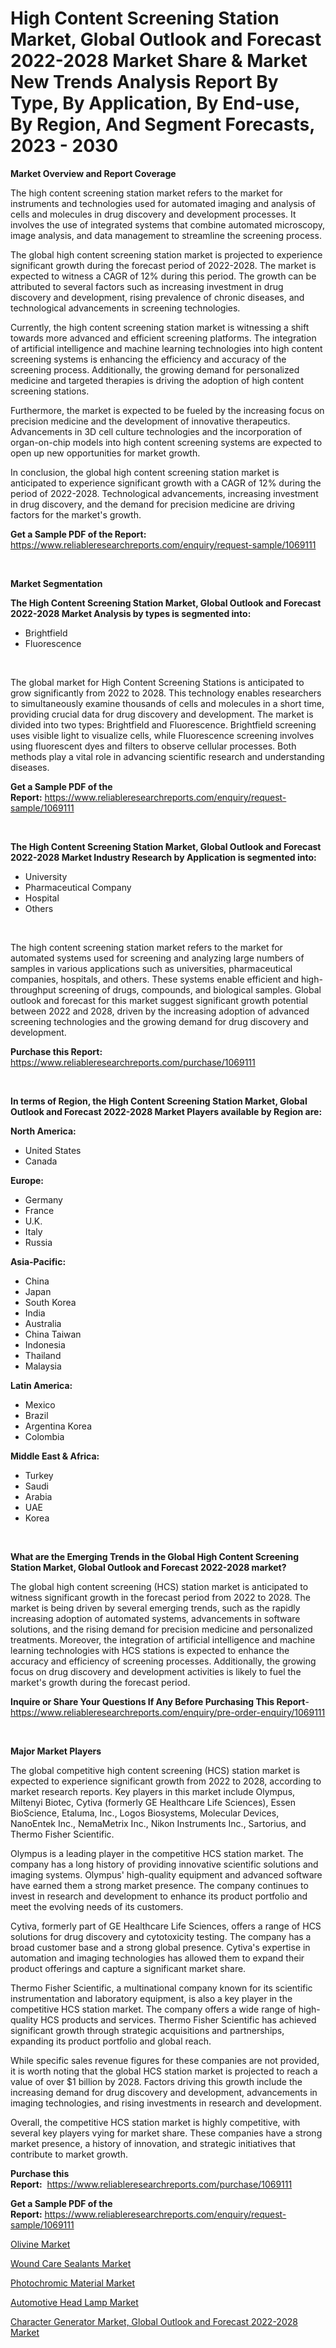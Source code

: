 <p><h1>High Content Screening Station Market, Global Outlook and Forecast 2022-2028 Market Share & Market New Trends Analysis Report By Type, By Application, By End-use, By Region, And Segment Forecasts, 2023 - 2030</h1></p><p><strong>Market Overview and Report Coverage</strong></p>
<p><p>The high content screening station market refers to the market for instruments and technologies used for automated imaging and analysis of cells and molecules in drug discovery and development processes. It involves the use of integrated systems that combine automated microscopy, image analysis, and data management to streamline the screening process.</p><p>The global high content screening station market is projected to experience significant growth during the forecast period of 2022-2028. The market is expected to witness a CAGR of 12% during this period. The growth can be attributed to several factors such as increasing investment in drug discovery and development, rising prevalence of chronic diseases, and technological advancements in screening technologies.</p><p>Currently, the high content screening station market is witnessing a shift towards more advanced and efficient screening platforms. The integration of artificial intelligence and machine learning technologies into high content screening systems is enhancing the efficiency and accuracy of the screening process. Additionally, the growing demand for personalized medicine and targeted therapies is driving the adoption of high content screening stations.</p><p>Furthermore, the market is expected to be fueled by the increasing focus on precision medicine and the development of innovative therapeutics. Advancements in 3D cell culture technologies and the incorporation of organ-on-chip models into high content screening systems are expected to open up new opportunities for market growth.</p><p>In conclusion, the global high content screening station market is anticipated to experience significant growth with a CAGR of 12% during the period of 2022-2028. Technological advancements, increasing investment in drug discovery, and the demand for precision medicine are driving factors for the market's growth.</p></p>
<p><strong>Get a Sample PDF of the Report:</strong> <a href="https://www.reliableresearchreports.com/enquiry/request-sample/1069111">https://www.reliableresearchreports.com/enquiry/request-sample/1069111</a></p>
<p>&nbsp;</p>
<p><strong>Market Segmentation</strong></p>
<p><strong>The High Content Screening Station Market, Global Outlook and Forecast 2022-2028 Market Analysis by types is segmented into:</strong></p>
<p><ul><li>Brightfield</li><li>Fluorescence</li></ul></p>
<p>&nbsp;</p>
<p><p>The global market for High Content Screening Stations is anticipated to grow significantly from 2022 to 2028. This technology enables researchers to simultaneously examine thousands of cells and molecules in a short time, providing crucial data for drug discovery and development. The market is divided into two types: Brightfield and Fluorescence. Brightfield screening uses visible light to visualize cells, while Fluorescence screening involves using fluorescent dyes and filters to observe cellular processes. Both methods play a vital role in advancing scientific research and understanding diseases.</p></p>
<p><strong>Get a Sample PDF of the Report:</strong>&nbsp;<a href="https://www.reliableresearchreports.com/enquiry/request-sample/1069111">https://www.reliableresearchreports.com/enquiry/request-sample/1069111</a></p>
<p>&nbsp;</p>
<p><strong>The High Content Screening Station Market, Global Outlook and Forecast 2022-2028 Market Industry Research by Application is segmented into:</strong></p>
<p><ul><li>University</li><li>Pharmaceutical Company</li><li>Hospital</li><li>Others</li></ul></p>
<p>&nbsp;</p>
<p><p>The high content screening station market refers to the market for automated systems used for screening and analyzing large numbers of samples in various applications such as universities, pharmaceutical companies, hospitals, and others. These systems enable efficient and high-throughput screening of drugs, compounds, and biological samples. Global outlook and forecast for this market suggest significant growth potential between 2022 and 2028, driven by the increasing adoption of advanced screening technologies and the growing demand for drug discovery and development.</p></p>
<p><strong>Purchase this Report:</strong>&nbsp; <a href="https://www.reliableresearchreports.com/purchase/1069111">https://www.reliableresearchreports.com/purchase/1069111</a></p>
<p>&nbsp;</p>
<p><strong>In terms of Region, the High Content Screening Station Market, Global Outlook and Forecast 2022-2028 Market Players available by Region are:</strong></p>
<p>
    <p> <strong> North America: </strong>
        <ul>
            <li>United States</li>
            <li>Canada</li>
        </ul>
        </p> 
    <p> <strong> Europe: </strong>
        <ul>
            <li>Germany</li>
            <li>France</li>
            <li>U.K.</li>
            <li>Italy</li>
            <li>Russia</li>
        </ul>
        </p> 
    <p> <strong> Asia-Pacific: </strong>
        <ul>
            <li>China</li>
            <li>Japan</li>
            <li>South Korea</li>
            <li>India</li>
            <li>Australia</li>
            <li>China Taiwan</li>
            <li>Indonesia</li>
            <li>Thailand</li>
            <li>Malaysia</li>
        </ul>
        </p> 
    <p> <strong> Latin America: </strong>
        <ul>
            <li>Mexico</li>
            <li>Brazil</li>
            <li>Argentina Korea</li>
            <li>Colombia</li>
        </ul>
        </p> 
    <p> <strong> Middle East & Africa: </strong>
        <ul>
            <li>Turkey</li>
            <li>Saudi</li>
            <li>Arabia</li>
            <li>UAE</li>
            <li>Korea</li>
        </ul>
    </p>
    </p>
<p>&nbsp;</p>
<p><strong>What are the Emerging Trends in the Global High Content Screening Station Market, Global Outlook and Forecast 2022-2028 market?</strong></p>
<p><p>The global high content screening (HCS) station market is anticipated to witness significant growth in the forecast period from 2022 to 2028. The market is being driven by several emerging trends, such as the rapidly increasing adoption of automated systems, advancements in software solutions, and the rising demand for precision medicine and personalized treatments. Moreover, the integration of artificial intelligence and machine learning technologies with HCS stations is expected to enhance the accuracy and efficiency of screening processes. Additionally, the growing focus on drug discovery and development activities is likely to fuel the market's growth during the forecast period.</p></p>
<p><strong>Inquire or Share Your Questions If Any Before Purchasing This Report</strong>- <a href="https://www.reliableresearchreports.com/enquiry/pre-order-enquiry/1069111">https://www.reliableresearchreports.com/enquiry/pre-order-enquiry/1069111</a></p>
<p>&nbsp;</p>
<p><strong>Major Market Players</strong></p>
<p><p>The global competitive high content screening (HCS) station market is expected to experience significant growth from 2022 to 2028, according to market research reports. Key players in this market include Olympus, Miltenyi Biotec, Cytiva (formerly GE Healthcare Life Sciences), Essen BioScience, Etaluma, Inc., Logos Biosystems, Molecular Devices, NanoEntek Inc., NemaMetrix Inc., Nikon Instruments Inc., Sartorius, and Thermo Fisher Scientific.</p><p>Olympus is a leading player in the competitive HCS station market. The company has a long history of providing innovative scientific solutions and imaging systems. Olympus' high-quality equipment and advanced software have earned them a strong market presence. The company continues to invest in research and development to enhance its product portfolio and meet the evolving needs of its customers.</p><p>Cytiva, formerly part of GE Healthcare Life Sciences, offers a range of HCS solutions for drug discovery and cytotoxicity testing. The company has a broad customer base and a strong global presence. Cytiva's expertise in automation and imaging technologies has allowed them to expand their product offerings and capture a significant market share.</p><p>Thermo Fisher Scientific, a multinational company known for its scientific instrumentation and laboratory equipment, is also a key player in the competitive HCS station market. The company offers a wide range of high-quality HCS products and services. Thermo Fisher Scientific has achieved significant growth through strategic acquisitions and partnerships, expanding its product portfolio and global reach.</p><p>While specific sales revenue figures for these companies are not provided, it is worth noting that the global HCS station market is projected to reach a value of over $1 billion by 2028. Factors driving this growth include the increasing demand for drug discovery and development, advancements in imaging technologies, and rising investments in research and development.</p><p>Overall, the competitive HCS station market is highly competitive, with several key players vying for market share. These companies have a strong market presence, a history of innovation, and strategic initiatives that contribute to market growth.</p></p>
<p><strong>Purchase this Report:</strong>&nbsp;&nbsp;<a href="https://www.reliableresearchreports.com/purchase/1069111">https://www.reliableresearchreports.com/purchase/1069111</a></p>
<p></p>
<p><strong>Get a Sample PDF of the Report:</strong>&nbsp;<a href="https://www.reliableresearchreports.com/enquiry/request-sample/1069111">https://www.reliableresearchreports.com/enquiry/request-sample/1069111</a></p>
<p><p><a href="https://www.reportprime.com/olivine-r826">Olivine Market</a></p><p><a href="https://medium.com/@donaldortega4f/wound-care-sealants-market-size-growth-forecast-2023-2030-a532ebf74b2f">Wound Care Sealants Market</a></p><p><a href="https://www.reportprime.com/photochromic-material-r827">Photochromic Material Market</a></p><p><a href="https://medium.com/@chasegibson1901/automotive-head-lamp-market-size-growth-forecast-2023-2030-bfa249312be2">Automotive Head Lamp Market</a></p><p><a href="https://github.com/BryceTownsendr/Market-Research-Report-List-1/blob/main/character-generator-market-global-outlook-and-forecast-2022-2028-market.md">Character Generator Market, Global Outlook and Forecast 2022-2028 Market</a></p></p>